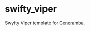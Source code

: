 # swifty_viper
Swyfty Viper template for [Generamba](https://github.com/rambler-digital-solutions/Generamba).
